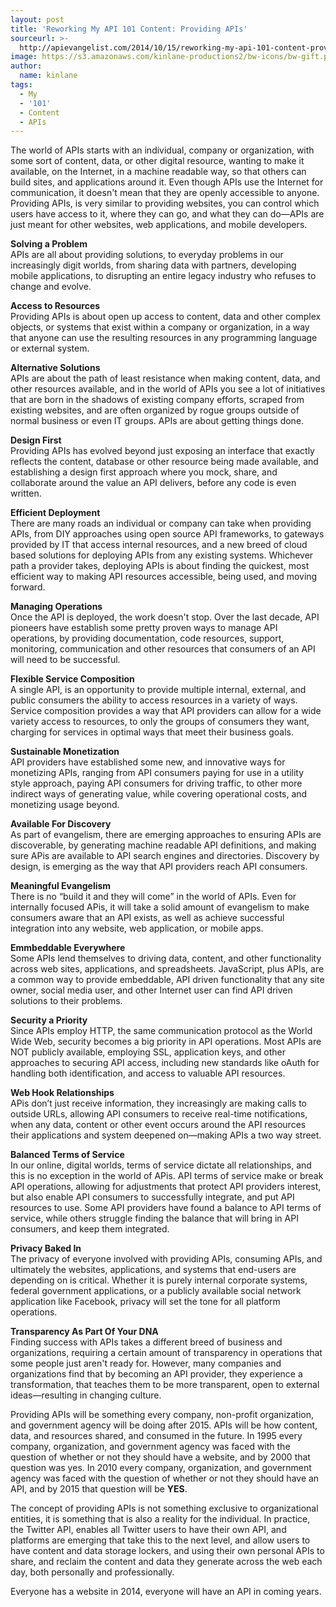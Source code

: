 ```yaml
---
layout: post
title: 'Reworking My API 101 Content: Providing APIs'
sourceurl: >-
  http://apievangelist.com/2014/10/15/reworking-my-api-101-content-providing-apis/
image: https://s3.amazonaws.com/kinlane-productions2/bw-icons/bw-gift.png
author:
  name: kinlane
tags:
  - My
  - '101'
  - Content
  - APIs
---
```

The world of APIs starts with an individual, company or organization, with some sort of content, data, or other digital resource, wanting to make it available, on the Internet, in a machine readable way, so that others can build sites, and applications around it. Even though APIs use the Internet for communication, it doesn't mean that they are openly accessible to anyone. Providing APIs, is very similar to providing websites, you can control which users have access to it, where they can go, and what they can do—APIs are just meant for other websites, web applications, and mobile developers. 

**Solving a Problem**  
APIs are all about providing solutions, to everyday problems in our increasingly digit worlds, from sharing data with partners, developing mobile applications, to disrupting an entire legacy industry who refuses to change and evolve.

**Access to Resources**  
Providing APIs is about open up access to content, data and other complex objects, or systems that exist within a company or organization, in a way that anyone can use the resulting resources in any programming language or external system.

**Alternative Solutions**  
APIs are about the path of least resistance when making content, data, and other resources available, and in the world of APIs you see a lot of initiatives that are born in the shadows of existing company efforts, scraped from existing websites, and are often organized by rogue groups outside of normal business or even IT groups. APIs are about getting things done.

**Design First**  
Providing APIs has evolved beyond just exposing an interface that exactly reflects the content, database or other resource being made available, and establishing a design first approach where you mock, share, and collaborate around the value an API delivers, before any code is even written.

**Efficient Deployment**  
There are many roads an individual or company can take when providing APIs, from DIY approaches using open source API frameworks, to gateways provided by IT that access internal resources, and a new breed of cloud based solutions for deploying APIs from any existing systems. Whichever path a provider takes, deploying APIs is about finding the quickest, most efficient way to making API resources accessible, being used, and moving forward.

**Managing Operations**  
Once the API is deployed, the work doesn't stop. Over the last decade, API pioneers have establish some pretty proven ways to manage API operations, by providing documentation, code resources, support, monitoring, communication and other resources that consumers of an API will need to be successful.

**Flexible Service Composition**  
A single API, is an opportunity to provide multiple internal, external, and public consumers the ability to access resources in a variety of ways. Service composition provides a way that API providers can allow for a wide variety access to resources, to only the groups of consumers they want, charging for services in optimal ways that meet their business goals.

**Sustainable Monetization**  
API providers have established some new, and innovative ways for monetizing APIs, ranging from API consumers paying for use in a utility style approach, paying API consumers for driving traffic, to other more indirect ways of generating value, while covering operational costs, and monetizing usage beyond.

**Available For Discovery**  
As part of evangelism, there are emerging approaches to ensuring APIs are discoverable, by generating machine readable API definitions, and making sure APis are available to API search engines and directories. Discovery by design, is emerging as the way that API providers reach API consumers.

**Meaningful Evangelism**  
There is no “build it and they will come” in the world of APIs. Even for internally focused APis, it will take a solid amount of evangelism to make consumers aware that an API exists, as well as achieve successful integration into any website, web application, or mobile apps.

**Emmbeddable Everywhere**  
Some APIs lend themselves to driving data, content, and other functionality across web sites, applications, and spreadsheets. JavaScript, plus APIs, are a common way to provide embeddable, API driven functionality that any site owner, social media user, and other Internet user can find API driven solutions to their problems.

**Security a Priority**  
Since APIs employ HTTP, the same communication protocol as the World Wide Web, security becomes a big priority in API operations. Most APIs are NOT publicly available, employing SSL, application keys, and other approaches to securing API access, including new standards like oAuth for handling both identification, and access to valuable API resources.

**Web Hook Relationships**  
APis don’t just receive information, they increasingly are making calls to outside URLs, allowing API consumers to receive real-time notifications, when any data, content or other event occurs around the API resources their applications and system deepened on—making APIs a two way street.

**Balanced Terms of Service**  
In our online, digital worlds, terms of service dictate all relationships, and this is no exception in the world of APis. API terms of service make or break API operations, allowing for adjustments that protect API providers interest, but also enable API consumers to successfully integrate, and put API resources to use. Some API providers have found a balance to API terms of service, while others struggle finding the balance that will bring in API consumers, and keep them integrated.

**Privacy Baked In**  
The privacy of everyone involved with providing APIs, consuming APIs, and ultimately the websites, applications, and systems that end-users are depending on is critical. Whether it is purely internal corporate systems, federal government applications, or a publicly available social network application like Facebook, privacy will set the tone for all platform operations.

**Transparency As Part Of Your DNA**  
Finding success with APIs takes a different breed of business and organizations, requiring a certain amount of transparency in operations that some people just aren't ready for. However, many companies and organizations find that by becoming an API provider, they experience a transformation, that teaches them to be more transparent, open to external ideas—resulting in changing culture.

Providing APIs will be something every company, non-profit organization, and government agency will be doing after 2015. APIs will be how content, data, and resources shared, and consumed in the future. In 1995 every company, organization, and government agency was faced with the question of whether or not they should have a website, and by 2000 that question was yes. In 2010 every company, organization, and government agency was faced with the question of whether or not they should have an API, and by 2015 that question will be **YES**.

The concept of providing APIs is not something exclusive to organizational entities, it is something that is also a reality for the individual. In practice, the Twitter API, enables all Twitter users to have their own API, and platforms are emerging that take this to the next level, and allow users to have content and data storage lockers, and using their own personal APIs to share, and reclaim the content and data they generate across the web each day, both personally and professionally.

Everyone has a website in 2014, everyone will have an API in coming years.